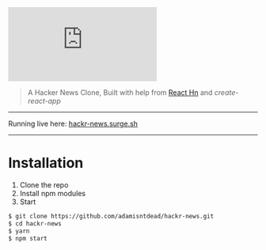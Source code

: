 ![Hackr News.](https://raw.githubusercontent.com/adamisntdead/Hackr-News/master/Readme-Logo.md)

> A Hacker News Clone, Built with help from [React Hn](https://github.com/mking/react-hn) and _create-react-app_

----------------

Running live here: [hackr-news.surge.sh](https://hackr-news.surge.sh)

----------------

# Installation

1. Clone the repo
2. Install npm modules
3. Start

```bash
$ git clone https://github.com/adamisntdead/hackr-news.git
$ cd hackr-news
$ yarn
$ npm start
```
